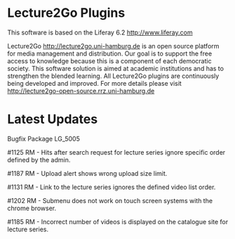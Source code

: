 Lecture2Go Plugins
==================

This software is based on the Liferay 6.2 http://www.liferay.com

Lecture2Go http://lecture2go.uni-hamburg.de is an open source platform for media management and distribution. Our goal is to support the free access to knowledge because this is a component of each democratic society. This software solution is aimed at academic institutions and has to strengthen the blended learning. All Lecture2Go plugins are continuously being developed and improved. For more details please visit http://lecture2go-open-source.rrz.uni-hamburg.de 

Latest Updates
==============

Bugfix Package LG_5005

#1125 RM - Hits after search request for lecture series ignore specific
order defined by the admin.

#1187 RM - Upload alert shows wrong upload size limit.

#1131 RM - Link to the lecture series ignores the defined video list
order.

#1202 RM - Submenu does not work on touch screen systems with the chrome
browser.

#1185 RM - Incorrect number of videos is displayed on the catalogue site
for lecture series.
